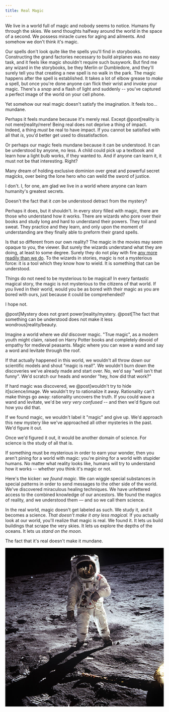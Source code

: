 ```yaml
---
title: Real Magic
---
```

We live in a world full of magic and nobody seems to notice. Humans fly through the skies. We send thoughts halfway around the world in the space of a second. We possess miracle cures for aging and ailments. And somehow we don't think it's magic.

Our spells don't look quite like the spells you'll find in storybooks. Constructing the grand factories necessary to build airplanes was no easy task, and it feels like magic shouldn't require such busywork. But find me any wizard in the storybooks, be they Merlin or Dumbledore, and they'll surely tell you that creating a new spell is no walk in the park. The magic happens after the spell is established. It takes a lot of elbow grease to *make* a spell, but once you're done anyone can flick their wrist and invoke your magic. There's a *snap* and a flash of light and suddenly -- you've captured a perfect image of the world on your cell phone.

Yet somehow our real magic doesn't satisfy the imagination. It feels too… mundane.

Perhaps it feels mundane because it's merely real. Except @post[reality is not mere]reality/mere! Being real does not deprive a thing of impact. Indeed, a thing *must* be real to have impact. If you cannot be satisfied with all that *is*, you'd better get used to dissatisfaction.

Or perhaps our magic feels mundane because it can be understood. It can be understood by <span class="info" markdown="inline">anyone</span>, no less. A child could pick up a textbook and learn how a light bulb works, if they wanted to. And if anyone can learn it, it must not be that interesting. Right?

<aside class="info" markdown="block">
Many dream of holding exclusive dominion over great and powerful secret magicks, over being the lone hero who can weild the sword of justice.

I don't. I, for one, am glad we live in a world where anyone can learn humanity's greatest secrets.
</aside>

Doesn't the fact that it *can* be understood detract from the mystery?

Perhaps it does, but it shouldn't. In every story filled with magic, there are those who understand how it works. There are wizards who pore over their books and study long and hard to understand their powers. They toil and sweat. They practice and they learn, and only upon the moment of understanding are they finally able to preform their grand spells.

Is that so different from our own reality? The magic in the movies may seem opaque to you, the viewer. But surely the wizards understand what they are doing, at least to some degree. Surely they do not play with fire [any more readily than we do](http://en.wikipedia.org/wiki/Manhattan_Project). To the wizards in stories, magic is not a mysterious force: it is a tool which they know how to wield. It is something that can be understood.

Things do not need to be mysterious to be magical! In every fantastic magical story, the magic is not mysterious to the citizens of that world. If you lived in their world, would you be as bored with their magic as you are bored with ours, just because it could be comprehended?

I hope not.

@post[Mystery does not grant power]reality/mystery. @post[The fact that something can be understood does not make it less wondrous]reality/beauty.

Imagine a world where we *did* discover magic. "True magic", as a modern youth might claim, raised on Harry Potter books and completely devoid of empathy for medieval peasants. Magic where you can wave a wand and say a word and levitate through the roof.

If that actually happened in this world, we wouldn't all throw down our scientific models and shout "magic is real!". We wouldn't burn down the discoveries we've already made and start over. No, we'd say "well isn't that funny". We'd scratch our heads and wonder "hey, how did that work?"

If hard magic was discovered, we @post[wouldn't try to hide it]science/image. We wouldn't try to rationalize it away. Rationality can't make things go away: rationality uncovers the truth. If you could wave a wand and levitate, we'd be *very very confused* -- and then we'd figure out how you did that.

If we found magic, we wouldn't label it "magic" and give up. We'd approach this new mystery like we've approached all other mysteries in the past. We'd figure it out.

Once we'd figured it out, it would be another domain of science. For science is the study of all that is.

If something must be mysterious in order to earn your wonder, then you aren't pining for a world with magic: you're pining for a world with stupider humans. No matter what reality looks like, humans will try to understand how it works -- whether you think it's magic or not.

Here's the kicker: *we found magic*. We can wiggle special substances in special patterns in order to send messages to the other side of the world. We've discovered miraculous healing techniques. We have unfettered access to the combined knowledge of our ancestors. We found the magics of reality, and we understood them — and so we call them science.

In the real world, magic doesn't get labeled as such. We study it, and it becomes a science. *That doesn't make it any less magical.* If you actually look at our world, you'll realize that magic is real. We found it. It lets us build buildings that scrape the very skies. It lets us explore the depths of the oceans. It lets us *stand on the moon.*

The fact that it's real doesn't make it mundane.

![Moon walker](/images/moon.jpg)
